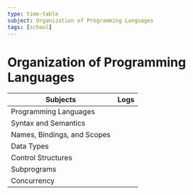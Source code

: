 ```yaml
---
type: time-table
subject: Organization of Programming Languages
tags: [school]
---
```

# Organization of Programming Languages


| Subjects                    | Logs |
| --------------------------- | ---- |
| Programming Languages       |      |
| Syntax and Semantics        |      |
| Names, Bindings, and Scopes |      |
| Data Types                  |      |
| Control Structures          |      |
| Subprograms                 |      |
| Concurrency                 |      |
